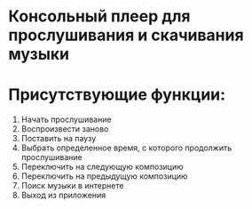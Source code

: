 # Консольный плеер для прослушивания и скачивания музыки

# Присутствующие функции:
1) Начать прослушивание
2) Воспроизвести заново
3) Поставить на паузу
4) Выбрать определенное время, с которого продолжить прослушивание
5) Переключить на следующую композицию
6) Переключить на предыдущую композицию
7) Поиск музыки в интернете
8) Выход из приложения
